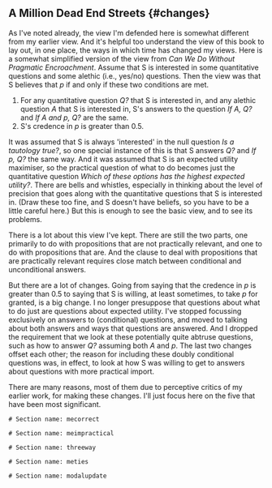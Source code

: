 ## A Million Dead End Streets {#changes}

As I've noted already, the view I'm defended here is somewhat different from my earlier view. And it's helpful too understand the view of this book to lay out, in one place, the ways in which time has changed my views. Here is a somewhat simplified version of the view from _Can We Do Without Pragmatic Encroachment_. Assume that S is interested in some quantitative questions and some alethic (i.e., yes/no) questions. Then the view was that S believes that $p$ if and only if these two conditions are met.

1. For any quantitative question _Q?_ that S is interested in, and any alethic question _A_ that S is interested in, S's answers to the question _If A, Q?_ and _If A and p, Q?_ are the same.
2. S's credence in $p$ is greater than 0.5.

It was assumed that S is always 'interested' in the null question _Is a tautology true?_, so one special instance of this is that S answers _Q?_ and _If p, Q?_ the same way. And it was assumed that S is an expected utility maximiser, so the practical question of what to do becomes just the quantitative question _Which of these options has the highest expected utility?_. There are bells and whistles, especially in thinking about the level of precision that goes along with the quantitative questions that S is interested in. (Draw these too fine, and S doesn't have beliefs, so you have to be a little careful here.) But this is enough to see the basic view, and to see its problems.

There is a lot about this view I've kept. There are still the two parts, one primarily to do with propositions that are not practically relevant, and one to do with propositions that are. And the clause to deal with propositions that are practically relevant requires close match between conditional and unconditional answers. 

But there are a lot of changes. Going from saying that the credence in $p$ is greater than 0.5 to saying that S is willing, at least sometimes, to take $p$ for granted, is a big change. I no longer presuppose that questions about what to do just are questions about expected utility. I've stopped focussing exclusively on answers to (conditional) questions, and moved to talking about both answers and ways that questions are answered. And I dropped the requirement that we look at these potentially quite abtruse questions, such as how to answer _Q?_ assuming both _A_ and $p$. The last two changes offset each other; the reason for including these doubly conditional questions was, in effect, to look at how S was willing to get to answers about questions with more practical import.

There are many reasons, most of them due to perceptive critics of my earlier work, for making these changes. I'll just focus here on the five that have been most significant.

```{r child='02ss-mecorrect.md'}
# Section name: mecorrect
```

```{r child='02ss-meimpractical.md'}
# Section name: meimpractical
```

```{r child='02ss-threeway.md'}
# Section name: threeway
```

```{r child='02ss-meties.md'}
# Section name: meties
```

```{r child='02ss-modalupdate.md'}
# Section name: modalupdate
```
